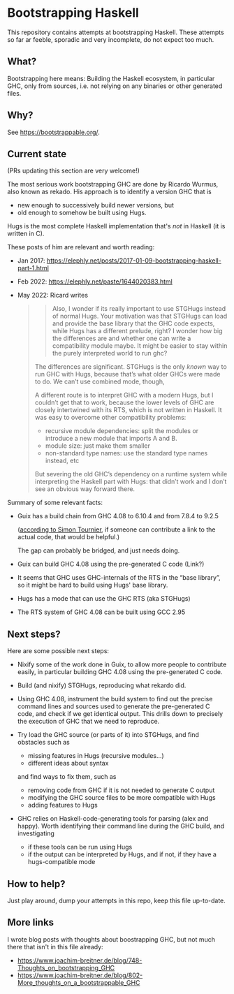 # Bootstrapping Haskell

This repository contains attempts at bootstrapping Haskell. These attempts so
far ar feeble, sporadic and very incomplete, do not expect too much.

## What?

Bootstrapping here means: Building the Haskell ecosystem, in particular GHC,
only from sources, i.e. not relying on any binaries or other generated files.

## Why?

See <https://bootstrappable.org/>.

## Current state

(PRs updating this section are very welcome!)

The most serious work bootstrapping GHC are done by Ricardo Wurmus, also known
as rekado. His approach is to identify a version GHC that is

 * new enough to successively build newer versions, but
 * old enough to somehow be built using Hugs.

Hugs is the most complete Haskell implementation that's _not_ in Haskell (it is
written in C).

These posts of him are relevant and worth reading:

* Jan 2017: https://elephly.net/posts/2017-01-09-bootstrapping-haskell-part-1.html

* Feb 2022: https://elephly.net/paste/1644020383.html

* May 2022: Ricard writes

  > > Also, I wonder if its really important to use STGHugs instead of normal
  > > Hugs. Your motivation was that STGHugs can load and provide the base
  > > library that the GHC code expects, while Hugs has a different prelude,
  > > right? I wonder how big the differences are and whether one can write a
  > > compatibility module maybe. It might be easier to stay within the
  > > purely interpreted world to run ghc?
  >
  > The differences are significant.  STGHugs is the only *known* way to run
  > GHC with Hugs, because that’s what older GHCs were made to do.  We can’t
  > use combined mode, though,
  >
  > A different route is to interpret GHC with a modern Hugs, but I couldn’t
  > get that to work, because the lower levels of GHC are closely
  > intertwined with its RTS, which is not written in Haskell.  It was easy
  > to overcome other compatibility problems:
  >
  > - recursive module dependencies: split the modules or introduce a new
  >   module that imports A and B.
  > - module size: just make them smaller
  > - non-standard type names: use the standard type names instead, etc
  >
  > But severing the old GHC’s dependency on a runtime system while
  > interpreting the Haskell part with Hugs: that didn’t work and I don’t
  > see an obvious way forward there.

Summary of some relevant facts:

 * Guix has a build chain from GHC 4.08 to 6.10.4 and from 7.8.4 to 9.2.5

   ([according to Simon Tournier](https://www.joachim-breitner.de/blog/802-More_thoughts_on_a_bootstrappable_GHC#comment_1), if someone can contribute a link to the actual code, that would be helpful.)

   The gap can probably be bridged, and just needs doing.

 * Guix can build GHC 4.08 using the pre-generated C code (Link?)

 * It seems that GHC uses GHC-internals of the RTS in the “base library”, so it might be hard to build using Hugs' base library.

 * Hugs has a mode that can use the GHC RTS (aka STGHugs)

 * The RTS system of GHC 4.08 can be built using GCC 2.95

## Next steps?

Here are some possible next steps:

 * Nixify some of the work done in Guix, to allow more people to contribute
   easily, in particular building GHC 4.08 using the pre-generated C code.

 * Build (and nixify) STGHugs, reproducing what rekardo did.

 * Using GHC 4.08, instrument the build system to find out the precise command
   lines and sources used to generate the pre-generated C code, and check if we
   get identical output. This drills down to precisely the execution of GHC
   that we need to reproduce.

 * Try load the GHC source (or parts of it) into STGHugs, and find obstacles such as

   - missing features in Hugs (recursive modules...)
   - different ideas about syntax

   and find ways to fix them, such as

   - removing code from GHC if it is not needed to generate C output
   - modifying the GHC source files to be more compatible with Hugs
   - adding features to Hugs

 * GHC relies on Haskell-code-generating tools for parsing (alex and happy).
   Worth identifying their command line during the GHC build, and investigating

   - if these tools can be run using Hugs
   - if the output can be interpreted by Hugs, and if not, if they have a hugs-compatible mode


## How to help?

Just play around, dump your attempts in this repo, keep this file up-to-date.

## More links

I wrote blog posts with thoughts about boostrapping GHC, but not much there that isn't in this file already:

* https://www.joachim-breitner.de/blog/748-Thoughts_on_bootstrapping_GHC
* https://www.joachim-breitner.de/blog/802-More_thoughts_on_a_bootstrappable_GHC
